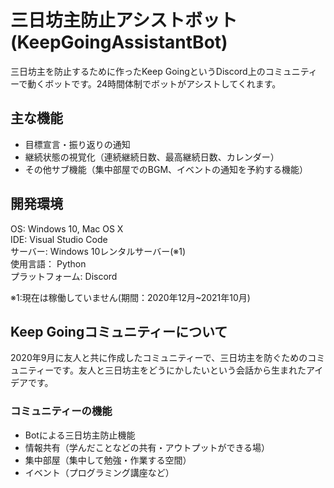 # 三日坊主防止アシストボット(KeepGoingAssistantBot)
三日坊主を防止するために作ったKeep GoingというDiscord上のコミュニティーで動くボットです。24時間体制でボットがアシストしてくれます。

## 主な機能
* 目標宣言・振り返りの通知    
* 継続状態の視覚化（連続継続日数、最高継続日数、カレンダー）
* その他サブ機能（集中部屋でのBGM、イベントの通知を予約する機能）

## 開発環境
OS: Windows 10, Mac OS X  
IDE: Visual Studio Code   
サーバー: Windows 10レンタルサーバー(※1)    
使用言語： Python  
プラットフォーム: Discord     

※1:現在は稼働していません(期間：2020年12月~2021年10月)


## Keep Goingコミュニティーについて
2020年9月に友人と共に作成したコミュニティーで、三日坊主を防ぐためのコミュニティーです。友人と三日坊主をどうにかしたいという会話から生まれたアイデアです。

### コミュニティーの機能
* Botによる三日坊主防止機能
* 情報共有（学んだことなどの共有・アウトプットができる場）
* 集中部屋（集中して勉強・作業する空間）
* イベント（プログラミング講座など）
